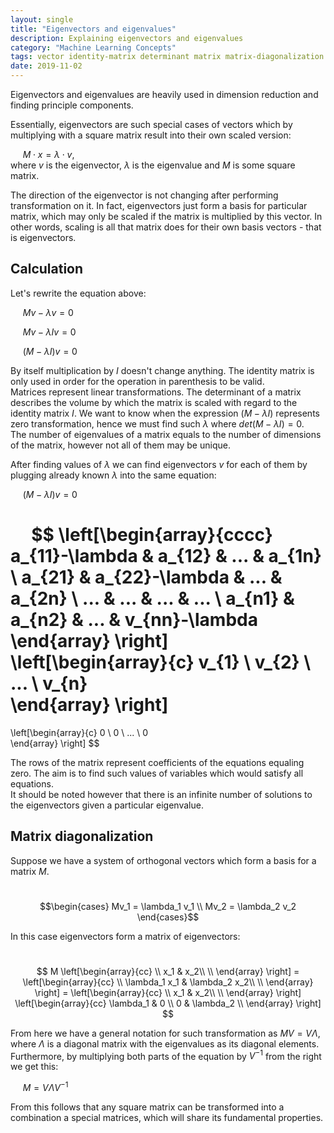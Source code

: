 ```yaml
---
layout: single
title: "Eigenvectors and eigenvalues"
description: Explaining eigenvectors and eigenvalues   
category: "Machine Learning Concepts"
tags: vector identity-matrix determinant matrix matrix-diagonalization  
date: 2019-11-02
---
```

 
Eigenvectors and eigenvalues are heavily used in dimension reduction and finding principle components.   
 
Essentially, eigenvectors are such special cases of vectors which by multiplying with a square matrix result into their own scaled version:
 
&nbsp;&nbsp;&nbsp;&nbsp;
$M \cdot x = \lambda \cdot v$,<br>
where $v$ is the eigenvector, $\lambda$ is the eigenvalue and $M$ is some square matrix.   
 
The direction of the eigenvector is not changing after performing transformation on it. In fact, eigenvectors just form a basis for particular matrix, which may only be scaled if the matrix is multiplied by this vector. In other words, scaling is all that matrix does for their own basis vectors - that is eigenvectors.
 
## Calculation   
 
Let's rewrite the equation above:
 
&nbsp;&nbsp;&nbsp;&nbsp;
$M v - \lambda v = 0$
 
&nbsp;&nbsp;&nbsp;&nbsp;
$M v - \lambda I v = 0$
 
&nbsp;&nbsp;&nbsp;&nbsp;
$(M - \lambda I)v = 0$
 
By itself multiplication by $I$ doesn't change anything. The identity matrix is only used in order for the operation in parenthesis to be valid.<br>
Matrices represent linear transformations. The determinant of a matrix describes the volume by which the matrix is scaled with regard to the identity matrix $I$. We want to know when the expression $(M - \lambda I)$ represents zero transformation, hence we must find such $\lambda$ where $det(M - \lambda I) = 0$.<br>
The number of eigenvalues of a matrix equals to the number of dimensions of the matrix, however not all of them may be unique.
 
After finding values of $\lambda$ we can find eigenvectors $v$ for each of them by plugging already known $\lambda$ into the same equation:
 
&nbsp;&nbsp;&nbsp;&nbsp;
$(M - \lambda I)v = 0$
 
&nbsp;&nbsp;&nbsp;&nbsp;
$$
\left[\begin{array}{cccc}
a_{11}-\lambda & a_{12} & ... & a_{1n} \\
a_{21} & a_{22}-\lambda & ... & a_{2n} \\
... & ... & ... & ... \\
a_{n1} & a_{n2} & ... & v_{nn}-\lambda
\end{array} \right]
\left[\begin{array}{c}
v_{1} \\
v_{2} \\
... \\
v_{n}  
\end{array} \right]
=   
\left[\begin{array}{c}
0 \\
0 \\
... \\
0  
\end{array} \right]
$$
 
The rows of the matrix represent coefficients of the equations equaling zero. The aim is to find such values of variables which would satisfy all equations.<br>
It should be noted however that there is an infinite number of solutions to the eigenvectors given a particular eigenvalue.
 
## Matrix diagonalization
 
Suppose we have a system of orthogonal vectors which form a basis for a matrix $M$.  
 
&nbsp;&nbsp;&nbsp;&nbsp;
$$\begin{cases}
Mv_1 = \lambda_1 v_1 \\  
Mv_2 = \lambda_2 v_2
\end{cases}$$
 
In this case eigenvectors form a matrix of eigenvectors:
 
&nbsp;&nbsp;&nbsp;&nbsp;
$$
M \left[\begin{array}{cc}
 \\
x_1 & x_2\\  
\\
\end{array} \right] =
\left[\begin{array}{cc}
 \\
\lambda_1 x_1 & \lambda_2 x_2\\  
\\
\end{array} \right] =
\left[\begin{array}{cc}
 \\
x_1 & x_2\\  
\\
\end{array} \right]
\left[\begin{array}{cc}
\lambda_1 & 0 \\
0 & \lambda_2 \\  
\end{array} \right]
$$
 
From here we have a general notation for such transformation as $MV = V \Lambda$, where $\Lambda$ is a diagonal matrix with the eigenvalues as its diagonal elements. Furthermore, by multiplying both parts of the equation by $V^{-1}$ from the right we get this:
 
&nbsp;&nbsp;&nbsp;&nbsp;
$M = V \Lambda V^{-1}$
 
From this follows that any square matrix can be transformed into a combination a special matrices, which will share its fundamental properties.
